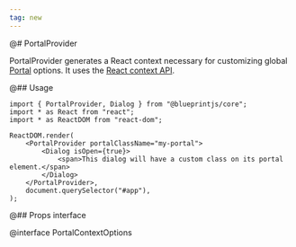 ```yaml
---
tag: new
---
```


@# PortalProvider

PortalProvider generates a React context necessary for customizing global [Portal](#core/components/portal)
options. It uses the [React context API](https://reactjs.org/docs/context.html).

@## Usage

```tsx
import { PortalProvider, Dialog } from "@blueprintjs/core";
import * as React from "react";
import * as ReactDOM from "react-dom";

ReactDOM.render(
    <PortalProvider portalClassName="my-portal">
        <Dialog isOpen={true}>
            <span>This dialog will have a custom class on its portal element.</span>
        </Dialog>
    </PortalProvider>,
    document.querySelector("#app"),
);
```

@## Props interface

@interface PortalContextOptions
